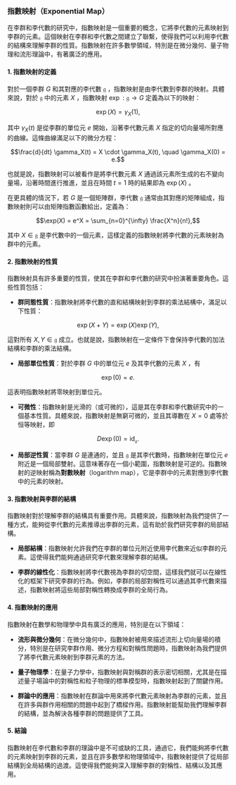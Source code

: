### 指數映射（Exponential Map）

在李群和李代數的研究中，指數映射是一個重要的概念，它將李代數的元素映射到李群的元素。這個映射在李群和李代數之間建立了聯繫，使得我們可以利用李代數的結構來理解李群的性質。指數映射在許多數學領域，特別是在微分幾何、量子物理和流形理論中，有著廣泛的應用。

#### 1. 指數映射的定義

對於一個李群  $`G`$  和其對應的李代數  $`\mathfrak{g}`$ ，指數映射是由李代數到李群的映射。具體來說，對於  $`\mathfrak{g}`$  中的元素  $`X`$ ，指數映射  $`\exp: \mathfrak{g} \to G`$  定義為以下的映射：

```math
\exp(X) = \gamma_X(1),
```

其中  $`\gamma_X(t)`$  是從李群的單位元  $`e`$  開始，沿著李代數元素  $`X`$  指定的切向量場所對應的曲線。這條曲線滿足以下的微分方程：

```math
\frac{d}{dt} \gamma_X(t) = X \cdot \gamma_X(t), \quad \gamma_X(0) = e.
```

也就是說，指數映射可以被看作是將李代數元素  $`X`$  通過該元素所生成的右不變向量場，沿著時間進行推進，並且在時間  $`t = 1`$  時的結果即為  $`\exp(X)`$ 。

在更具體的情況下，若  $`G`$  是一個矩陣群，李代數  $`\mathfrak{g}`$  通常由其對應的矩陣組成，指數映射則可以由矩陣指數函數給出，定義為：

```math
\exp(X) = e^X = \sum_{n=0}^{\infty} \frac{X^n}{n!},
```

其中  $`X \in \mathfrak{g}`$  是李代數中的一個元素，這樣定義的指數映射將李代數的元素映射為群中的元素。

#### 2. 指數映射的性質

指數映射具有許多重要的性質，使其在李群和李代數的研究中扮演著重要角色。這些性質包括：

- **群同態性質**：指數映射將李代數的直和結構映射到李群的乘法結構中，滿足以下性質：
  
```math
\exp(X + Y) = \exp(X) \exp(Y),
```

  這對所有  $`X, Y \in \mathfrak{g}`$  成立。也就是說，指數映射在一定條件下會保持李代數的加法結構和李群的乘法結構。

- **局部單位性質**：對於李群  $`G`$  中的單位元  $`e`$  及其李代數的元素  $`X`$ ，有
  
```math
\exp(0) = e.
```

  這表明指數映射將零映射到單位元。

- **可微性**：指數映射是光滑的（或可微的），這是其在李群和李代數研究中的一個基本性質。具體來說，指數映射是無窮可微的，並且其導數在  $`X = 0`$  處等於恒等映射，即
  
```math
D\exp(0) = \text{id}_{\mathfrak{g}}.
```


- **局部逆性質**：當李群  $`G`$  是連通的，並且  $`\mathfrak{g}`$  是其李代數時，指數映射在單位元  $`e`$  附近是一個局部雙射。這意味著存在一個小範圍，指數映射是可逆的。指數映射的逆映射稱為**對數映射**（logarithm map），它是李群中的元素對應到李代數中的元素的映射。

#### 3. 指數映射與李群的結構

指數映射對於理解李群的結構具有重要作用。具體來說，指數映射為我們提供了一種方式，能夠從李代數的元素推導出李群的元素，這有助於我們研究李群的局部結構。

- **局部結構**：指數映射允許我們在李群的單位元附近使用李代數來近似李群的元素。這使得我們能夠通過研究李代數來理解李群的結構。

- **李群的線性化**：指數映射將李代數視為李群的切空間，這樣我們就可以在線性化的框架下研究李群的行為。例如，李群的局部對稱性可以通過其李代數來描述，指數映射將這些局部對稱性轉換成李群的全局行為。

#### 4. 指數映射的應用

指數映射在數學和物理學中具有廣泛的應用，特別是在以下領域：

- **流形與微分幾何**：在微分幾何中，指數映射被用來描述流形上切向量場的積分，特別是在研究李群作用、微分方程和對稱性問題時，指數映射為我們提供了將李代數元素映射到李群元素的方法。

- **量子物理學**：在量子力學中，指數映射與對稱群的表示密切相關，尤其是在描述量子場論中的對稱性和粒子物理的標準模型時，指數映射起到了關鍵作用。

- **群論中的應用**：指數映射在群論中用來將李代數元素映射為李群的元素，並且在許多與群作用相關的問題中起到了橋樑作用。指數映射能幫助我們理解李群的結構，並為解決各種李群的問題提供了工具。

#### 5. 結論

指數映射在李代數和李群的理論中是不可或缺的工具，通過它，我們能夠將李代數的元素映射到李群的元素，並且在許多數學和物理領域中，指數映射提供了從局部結構到全局結構的過渡。這使得我們能夠深入理解李群的對稱性、結構以及其應用。